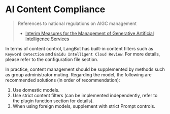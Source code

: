 # AI Content Compliance

> References to national regulations on AIGC management
>
> - [Interim Measures for the Management of Generative Artificial Intelligence Services](https://www.cac.gov.cn/2023-07/13/c_1690898327029107.htm)

In terms of content control, LangBot has built-in content filters such as `Keyword Detection` and `Baidu Intelligent Cloud Review`. For more details, please refer to the configuration file section.

In practice, content management should be supplemented by methods such as group administrator muting. Regarding the model, the following are recommended solutions (in order of recommendation):

1. Use domestic models.
2. Use strict content filters (can be implemented independently, refer to the plugin function section for details).
3. When using foreign models, supplement with strict Prompt controls.